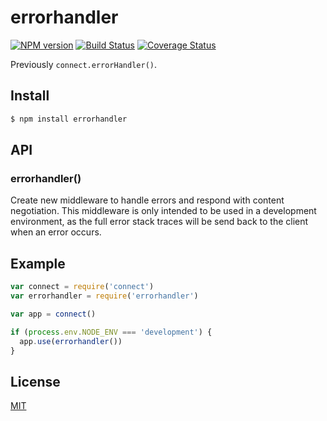 # errorhandler

[![NPM version](https://badge.fury.io/js/errorhandler.svg)](http://badge.fury.io/js/errorhandler)
[![Build Status](https://travis-ci.org/expressjs/errorhandler.svg?branch=master)](https://travis-ci.org/expressjs/errorhandler)
[![Coverage Status](https://img.shields.io/coveralls/expressjs/errorhandler.svg?branch=master)](https://coveralls.io/r/expressjs/errorhandler)

Previously `connect.errorHandler()`.

## Install

```sh
$ npm install errorhandler
```

## API

### errorhandler()

Create new middleware to handle errors and respond with content negotiation.
This middleware is only intended to be used in a development environment, as
the full error stack traces will be send back to the client when an error
occurs.

## Example

```js
var connect = require('connect')
var errorhandler = require('errorhandler')

var app = connect()

if (process.env.NODE_ENV === 'development') {
  app.use(errorhandler())
}
```

## License

[MIT](LICENSE)
